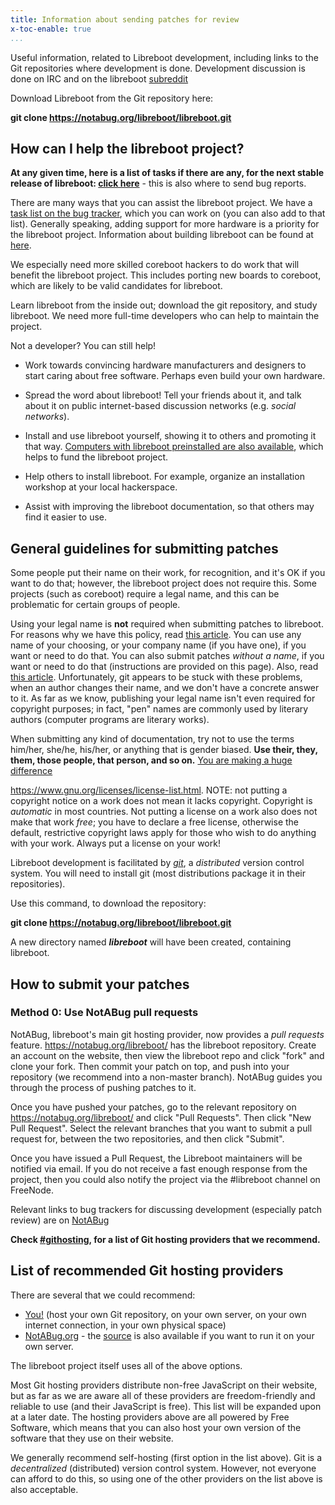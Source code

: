 ```yaml
---
title: Information about sending patches for review
x-toc-enable: true
...
```


Useful information, related to Libreboot development, including links to
the Git repositories where development is done. Development discussion
is done on IRC and on the libreboot
[subreddit](https://www.reddit.com/r/libreboot/)

Download Libreboot from the Git repository here:

**git clone https://notabug.org/libreboot/libreboot.git**

How can I help the libreboot project? 
--------------------------------------

**At any given time, here is a list of tasks if there are any, for the
next stable release of libreboot:
[click here](https://notabug.org/libreboot/libreboot/issues)** - this is
also where to send bug reports.

There are many ways that you can assist the libreboot project. We have a
[task list on the bug tracker](https://notabug.org/libreboot/libreboot/issues),
which you can work
on (you can also add to that list). Generally speaking, adding support
for more hardware is a priority for the libreboot project. Information
about building libreboot can be found at [here](docs/git/).

We especially need more skilled coreboot hackers to do work that will
benefit the libreboot project. This includes porting new boards to
coreboot, which are likely to be valid candidates for libreboot.

Learn libreboot from the inside out; download the git repository, and
study libreboot. We need more full-time developers who can help to
maintain the project.

Not a developer? You can still help!

-   Work towards convincing hardware manufacturers and designers to
    start caring about free software. Perhaps even build your own
    hardware.

-   Spread the word about libreboot! Tell your friends about it, and
    talk about it on public internet-based discussion networks (e.g.
    *social networks*).
-   Install and use libreboot yourself, showing it to others and
    promoting it that way. [Computers with libreboot preinstalled are
    also available](suppliers.md), which helps to fund the libreboot
    project.
-   Help others to install libreboot. For example, organize an
    installation workshop at your local hackerspace.
-   Assist with improving the libreboot documentation, so that others
    may find it easier to use.

General guidelines for submitting patches 
-----------------------------------------

Some people put their name on their work, for recognition, and it's OK
if you want to do that; however, the libreboot project does not require
this. Some projects (such as coreboot) require a legal name, and this
can be problematic for certain groups of people.

Using your legal name is **not** required when submitting patches to
libreboot. For reasons why we have this policy, read [this
article](http://geekfeminism.org/2012/09/29/quick-hit-how-git-shows-the-patriarchal-nature-of-the-software-industry/).
You can use any name of your choosing, or your company name (if you have
one), if you want or need to do that. You can also submit patches
*without a name*, if you want or need to do that (instructions are
provided on this page). Also, read [this
article](http://www.kalzumeus.com/2010/06/17/falsehoods-programmers-believe-about-names/).
Unfortunately, git appears to be stuck with these problems, when an
author changes their name, and we don't have a concrete answer to it.
As far as we know, publishing your legal name isn't even required for
copyright purposes; in fact, "pen" names are commonly used by literary
authors (computer programs are literary works).

When submitting any kind of documentation, try not to use the terms
him/her, she/he, his/her, or anything that is gender biased. **Use
their, they, them, those people, that person, and so on.** [You are making a
huge
difference](https://gist.github.com/0xabad1dea/8870b192fd1758743f66#file-singularthey-md)

<https://www.gnu.org/licenses/license-list.html>. NOTE: not
putting a copyright notice on a work does not mean it lacks copyright.
Copyright is *automatic* in most countries. Not putting a license on a
work also does not make that work *free*; you have to declare a free
license, otherwise the default, restrictive copyright laws apply for
those who wish to do anything with your work. Always put a license on
your work!

Libreboot development is facilitated by *[git](https://git-scm.com/)*, a
*distributed* version control system. You will need to install git (most
distributions package it in their repositories).

Use this command, to download the repository: 

**git clone https://notabug.org/libreboot/libreboot.git**

A new directory named ***libreboot*** will have been created, containing
libreboot.

How to submit your patches 
--------------------------

### Method 0: Use NotABug pull requests

NotABug, libreboot's main git hosting provider, now provides a *pull requests*
feature. <https://notabug.org/libreboot/> has the libreboot repository. Create an
account on the website, then view the libreboot repo and click "fork" and clone
your fork. Then commit your patch on top, and push into your repository (we
recommend into a non-master branch). NotABug guides you through the process of
pushing patches to it.

Once you have pushed your patches, go to the relevant repository on
<https://notabug.org/libreboot/> and click "Pull Requests". Then click
"New Pull Request". Select the relevant branches that you want to
submit a pull request for, between the two repositories, and then click
"Submit".

Once you have issued a Pull Request, the Libreboot maintainers will be notified
via email. If you do not receive a fast enough response from the project, then
you could also notify the project via the #libreboot channel on FreeNode.

Relevant links to bug trackers for discussing
development (especially patch review) are on
[NotABug](https://notabug.org/libreboot/libreboot/issues)

**Check [\#githosting](#githosting), for a list of Git hosting providers
that we recommend.**

List of recommended Git hosting providers 
-----------------------------------------

There are several that we could recommend:

-   [You!](https://git-scm.com/book/en/v2/Git-on-the-Server-The-Protocols)
    (host your own Git repository, on your own server, on your own
    internet connection, in your own physical space)
-   [NotABug.org](https://notabug.org/) - the
    [source](https://notabug.org/hp/gogs/) is also available if you want to run
    it on your own server.

The libreboot project itself uses all of the above options.

Most Git hosting providers distribute non-free JavaScript on their
website, but as far as we are aware all of these providers are
freedom-friendly and reliable to use (and their JavaScript is free).
This list will be expanded upon at a later date. The hosting providers
above are all powered by Free Software, which means that you can also
host your own version of the software that they use on their website.

We generally recommend self-hosting (first option in the list above).
Git is a *decentralized* (distributed) version control system. However,
not everyone can afford to do this, so using one of the other providers
on the list above is also acceptable.
